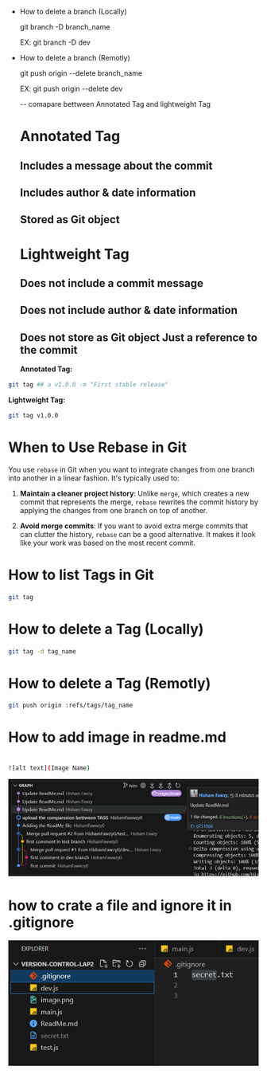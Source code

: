 - How to delete a branch (Locally)

    git branch -D branch_name 

    EX: git branch -D dev


- How to delete a branch (Remotly)

    git push origin --delete branch_name

    EX: git push origin --delete dev



    -- comapare bettween Annotated Tag and lightweight Tag

    # Annotated Tag
    ## Includes a message about the commit
    ## Includes author & date information
    ## Stored as Git object

  
    # Lightweight Tag
    ## Does not include a commit message
    ## Does not include author & date information
    ## Does not store as Git object   Just a reference to the commit
    
    **Annotated Tag:**
```bash
git tag ## a v1.0.0 -m "First stable release"
```




**Lightweight Tag:**
```bash
git tag v1.0.0
```



# When to Use Rebase in Git

You use `rebase` in Git when you want to integrate changes from one branch into another in a linear fashion. It's typically used to:

1. **Maintain a cleaner project history**: Unlike `merge`, which creates a new commit that represents the merge, `rebase` rewrites the commit history by applying the changes from one branch on top of another.

2. **Avoid merge commits**: If you want to avoid extra merge commits that can clutter the history, `rebase` can be a good alternative. It makes it look like your work was based on the most recent commit.



# How to list Tags in Git

```bash
git tag
```

# How to delete a Tag (Locally)

```bash
git tag -d tag_name
```

# How to delete a Tag (Remotly)

```bash
git push origin :refs/tags/tag_name
```
# How to add image in readme.md
```bash

![alt text](Image Name)
```

![alt text](image.png)

# how to crate a file and ignore it in .gitignore



![alt text](Image22.png)
